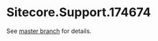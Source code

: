 # Sitecore.Support.174674

See [master branch](https://github.com/sitecoresupport/Sitecore.Support.174674) for details.